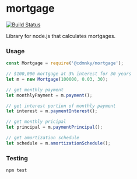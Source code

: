 # mortgage

[![Build Status](https://travis-ci.com/cthayer/node-js-mortgage.svg?branch=master)](https://travis-ci.com/cthayer/node-js-mortgage)

Library for node.js that calculates mortgages.

### Usage

```js
const Mortgage = require('@cdmnky/mortgage');

// $100,000 mortgage at 3% interest for 30 years
let m = new Mortgage(100000, 0.03, 30);

// get monthly payment
let monthlyPayment = m.payment();

// get interest portion of monthly payment
let interest = m.paymentInterest();

// get monthly pricipal
let principal = m.paymentPrincipal();

// get amortization schedule
let schedule = m.amortizationSchedule();
```

### Testing

```bash
npm test
```
